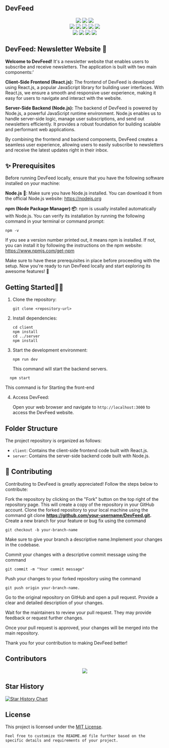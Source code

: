 ## DevFeed

<div align="center">
<img src="https://forthebadge.com/images/badges/built-with-love.svg" />
<img src="https://forthebadge.com/images/badges/uses-brains.svg" />
<img src="https://forthebadge.com/images/badges/powered-by-responsibility.svg" />
<br>
<img src="https://img.shields.io/github/repo-size/DevFeed404/DevFeed-1.0?style=for-the-badge" />
<img src="https://img.shields.io/github/issues/DevFeed404/DevFeed-1.0?style=for-the-badge" />
<img src="https://img.shields.io/github/issues-raw/DevFeed404/DevFeed-1.0?style=for-the-badge" />
   
<img src="https://img.shields.io/github/forks/DevFeed404/DevFeed-1.0?style=for-the-badge" />
<img src="https://img.shields.io/github/issues-pr-closed/DevFeed404/DevFeed-1.0?style=for-the-badge" /><br>
   <img src="https://img.shields.io/github/stars/DevFeed404/DevFeed-1.0?style=for-the-badge" />
   <img src="https://img.shields.io/github/contributors/DevFeed404/DevFeed-1.0?style=for-the-badge" />
    <img src="https://img.shields.io/github/issues-pr-closed/DevFeed404/DevFeed-1.0?style=for-the-badge" />
       <img src="https://img.shields.io/github/last-commit/DevFeed404/DevFeed-1.0?style=for-the-badge" />
        
   </div>
   
   

## DevFeed: Newsletter Website 💌

**Welcome to DevFeed!** It's a newsletter website that enables users to subscribe and receive newsletters. The application is built with two main components:'

**Client-Side Frontend (React.js):** The frontend of DevFeed is developed using React.js, a popular JavaScript library for building user interfaces. With React.js, we ensure a smooth and responsive user experience, making it easy for users to navigate and interact with the website.

**Server-Side Backend (Node.js):** The backend of DevFeed is powered by Node.js, a powerful JavaScript runtime environment. Node.js enables us to handle server-side logic, manage user subscriptions, and send out newsletters efficiently. It provides a robust foundation for building scalable and performant web applications.

By combining the frontend and backend components, DevFeed creates a seamless user experience, allowing users to easily subscribe to newsletters and receive the latest updates right in their inbox.



## ✨ Prerequisites

Before running DevFeed locally, ensure that you have the following software installed on your machine:

**Node.js** 🚀: Make sure you have Node.js installed. You can download it from the official Node.js website: https://nodejs.org

**npm (Node Package Manager) 📦**: npm is usually installed automatically with Node.js. You can verify its installation by running the following command in your terminal or command prompt:

```
npm -v
```

If you see a version number printed out, it means npm is installed. If not, you can install it by following the instructions on the npm website: https://www.npmjs.com/get-npm

Make sure to have these prerequisites in place before proceeding with the setup. Now you're ready to run DevFeed locally and start exploring its awesome features! 💪

## Getting Started🌟📰

1. Clone the repository:

   ```shell
   git clone <repository-url>
   ```

2. Install dependencies:

   ```shell
   cd client
   npm install
   cd ../server
   npm install
   ```
3. Start the development environment:

   ```shell
   npm run dev
   ```

   This command will start the backend servers.
 ```shell
   npm start
   ```
This command is for Starting the front-end


4. Access DevFeed:

   Open your web browser and navigate to `http://localhost:3000` to access the DevFeed website.

## Folder Structure

The project repository is organized as follows:

- `client`: Contains the client-side frontend code built with React.js.
- `server`: Contains the server-side backend code built with Node.js.

## 🙌 Contributing

Contributing to DevFeed is greatly appreciated! Follow the steps below to contribute:

Fork the repository by clicking on the "Fork" button on the top right of the repository page. This will create a copy of the repository in your GitHub account.
Clone the forked repository to your local machine using the command git clone **https://github.com/your-username/DevFeed.git.**
Create a new branch for your feature or bug fix using the command 
```
git checkout -b your-branch-name
```
Make sure to give your branch a descriptive name.Implement your changes in the codebase.

Commit your changes with a descriptive commit message using the command  

```
git commit -m "Your commit message"
```

Push your changes to your forked repository using the command 
```
git push origin your-branch-name.
```
Go to the original repository on GitHub and open a pull request. Provide a clear and detailed description of your changes.

Wait for the maintainers to review your pull request. They may provide feedback or request further changes.

Once your pull request is approved, your changes will be merged into the main repository.

Thank you for your contribution to making DevFeed better!

## Contributors
<p align="center">
<a href="https://github.com/DevFeed404/DevFeed-1.0/graphs/contributors">
  <img src="https://contrib.rocks/image?repo=DevFeed404/DevFeed-1.0" />
</a></p>

## Star History

[![Star History Chart](https://api.star-history.com/svg?repos=DevFeed404/DevFeed-1.0&type=Date)](https://star-history.com/#DevFeed404/DevFeed-1.0&Date)

## License

This project is licensed under the [MIT License](LICENSE).

```
Feel free to customize the README.md file further based on the specific details and requirements of your project.
```
